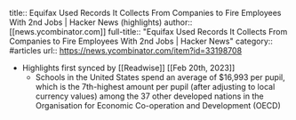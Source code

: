 title:: Equifax Used Records It Collects From Companies to Fire Employees With 2nd Jobs | Hacker News (highlights)
author:: [[news.ycombinator.com]]
full-title:: "Equifax Used Records It Collects From Companies to Fire Employees With 2nd Jobs | Hacker News"
category:: #articles
url:: https://news.ycombinator.com/item?id=33198708

- Highlights first synced by [[Readwise]] [[Feb 20th, 2023]]
	- Schools in the United States spend an average of $16,993 per pupil, which is the 7th-highest amount per pupil (after adjusting to local currency values) among the 37 other developed nations in the Organisation for Economic Co-operation and Development (OECD)